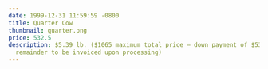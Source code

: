 ```yaml
---
date: 1999-12-31 11:59:59 -0800
title: Quarter Cow
thumbnail: quarter.png
price: 532.5
description: $5.39 lb. ($1065 maximum total price – down payment of $532.50 with
  remainder to be invoiced upon processing)
---
```

